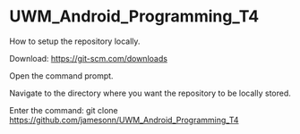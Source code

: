 # UWM_Android_Programming_T4

How to setup the repository locally.

Download: https://git-scm.com/downloads

Open the command prompt.

Navigate to the directory where you want the repository to be locally stored.

Enter the command:
  git clone https://github.com/jamesonn/UWM_Android_Programming_T4

